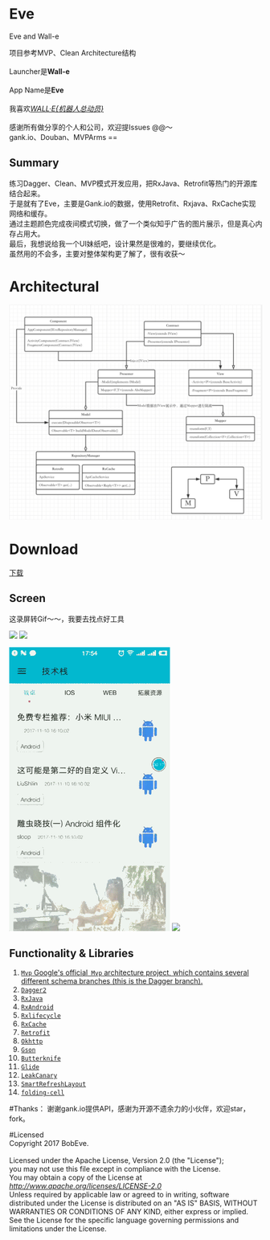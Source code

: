# Eve
Eve and Wall-e

项目参考MVP、Clean Architecture结构
<br />
<br />Launcher是<b>Wall-e</b>
<br />
<br />App Name是<b>Eve</b>
<br />
<br />我喜欢<a href="https://movie.douban.com/subject/2131459/"><i>WALL·E{机器人总动员}</i></a>
<br />
<br />感谢所有做分享的个人和公司，欢迎提Issues @@～
<br />gank.io、Douban、MVPArms ==

## Summary 
练习Dagger、Clean、MVP模式开发应用，把RxJava、Retrofit等热门的开源库结合起来。
<br />于是就有了Eve，主要是Gank.io的数据，使用Retrofit、Rxjava、RxCache实现网络和缓存。
<br />通过主题颜色完成夜间模式切换，做了一个类似知乎广告的图片展示，但是真心内存占用大。
<br />最后，我想说给我一个UI妹纸吧，设计果然是很难的，要继续优化。
<br />虽然用的不会多，主要对整体架构更了解了，很有收获～

# Architectural
![](/EveArchitecture.png)

# Download
[下载](http://fir.im/walle)

## Screen
这录屏转Gif～～，我要去找点好工具

![](/screen/eve_01.gif) 
![](/screen/eve_02.gif) 

![](/screen/eve_03.gif) 
![](/screen/eve_04.gif) 

## Functionality & Libraries
1. [`Mvp` Google's official` Mvp` architecture project, which contains several different schema branches (this is the Dagger branch).](https://github.com/googlesamples/android-architecture/tree/todo-mvp-dagger/)
2. [`Dagger2`](https://github.com/google/dagger)
3. [`RxJava`](https://github.com/ReactiveX/RxJava)
4. [`RxAndroid`](https://github.com/ReactiveX/RxAndroid)
5. [`Rxlifecycle`](https://github.com/trello/RxLifecycle)
6. [`RxCache`](https://github.com/VictorAlbertos/RxCache)
7. [`Retrofit`](https://github.com/square/retrofit)
8. [`Okhttp`](https://github.com/square/okhttp)
9. [`Gson`](https://github.com/google/gson)
10. [`Butterknife`](https://github.com/JakeWharton/butterknife)
11. [`Glide`](https://github.com/bumptech/glide)
12. [`LeakCanary`](https://github.com/square/leakcanary)
13. [`SmartRefreshLayout`](https://github.com/scwang90/SmartRefreshLayout)
13. [`folding-cell`](https://github.com/Ramotion/folding-cell-android)

#Thanks：
谢谢gank.io提供API，感谢为开源不遗余力的小伙伴，欢迎star，fork。

#Licensed
<br />Copyright 2017 BobEve.<br />
<br />Licensed under the Apache License, Version 2.0 (the "License");
<br />you may not use this file except in compliance with the License.
<br />You may obtain a copy of the License at
<br />
<i>http://www.apache.org/licenses/LICENSE-2.0</i>
<br />Unless required by applicable law or agreed to in writing,
software distributed under the License is distributed on an "AS IS" BASIS,
WITHOUT WARRANTIES OR CONDITIONS OF ANY KIND, either express or implied.
See the License for the specific language governing permissions
and limitations under the License.<br />
